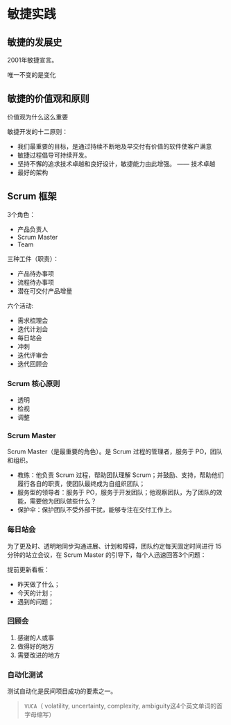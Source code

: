 # 敏捷实践

## 敏捷的发展史

2001年敏捷宣言。

唯一不变的是变化

## 敏捷的价值观和原则

价值观为什么这么重要

敏捷开发的十二原则：

- 我们最重要的目标，是通过持续不断地及早交付有价值的软件使客户满意
- 敏捷过程倡导可持续开发。
- 坚持不懈的追求技术卓越和良好设计，敏捷能力由此增强。 —— 技术卓越
- 最好的架构

## Scrum 框架

3个角色：

- 产品负责人
- Scrum Master
- Team

三种工件（职责）：

- 产品待办事项
- 流程待办事项
- 潜在可交付产品增量

六个活动:

- 需求梳理会
- 迭代计划会
- 每日站会
- 冲刺
- 迭代评审会
- 迭代回顾会

### Scrum 核心原则

- 透明
- 检视
- 调整

### Scrum Master

Scrum Master（是最重要的角色）。是 Scrum 过程的管理者，服务于 PO，团队和组织。

- 教练：他负责 Scrum 过程，帮助团队理解 Scrum；并鼓励、支持，帮助他们履行各自的职责，使团队最终成为自组织团队；
- 服务型的领导者：服务于 PO，服务于开发团队；他观察团队，为了团队的效能，需要他为团队做些什么？
- 保护伞：保护团队不受外部干扰，能够专注在交付工作上。

### 每日站会

为了更及时、透明地同步沟通进展、计划和障碍，团队约定每天固定时间进行 15 分钟的站立会议，在 Scrum Master 的引导下，每个人迅速回答3个问题：

提前更新看板：

- 昨天做了什么；
- 今天的计划；
- 遇到的问题；

### 回顾会

1. 感谢的人或事
2. 做得好的地方
3. 需要改进的地方

### 自动化测试

测试自动化是民间项目成功的要素之一。

> `VUCA`（ volatility, uncertainty, complexity, ambiguity这4个英文单词的首字母缩写）
